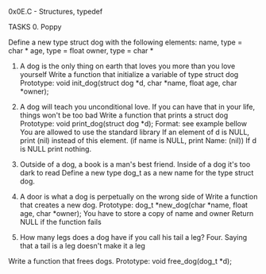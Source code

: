 0x0E.C - Structures, typedef 

TASKS 0. Poppy 

Define a new type struct dog with the following elements:
name, type = char *
age, type = float
owner, type = char *
1.	A dog is the only thing on earth that loves you more than you love yourself 
Write a function that initialize a variable of type struct dog
Prototype: void init_dog(struct dog *d, char *name, float age, char *owner);
2.	A dog will teach you unconditional love. If you can have that in your life, things won't be too bad Write a function that prints a struct dog
Prototype: void print_dog(struct dog *d);
Format: see example bellow
You are allowed to use the standard library
If an element of d is NULL, print (nil) instead of this element. (if name is NULL, print Name: (nil))
If d is NULL print nothing.
3.	Outside of a dog, a book is a man's best friend. Inside of a dog it's too dark to read 
Define a new type dog_t as a new name for the type struct dog.

4.	A door is what a dog is perpetually on the wrong side of 
Write a function that creates a new dog.
Prototype: dog_t *new_dog(char *name, float age, char *owner);
You have to store a copy of name and owner
Return NULL if the function fails
5.	How many legs does a dog have if you call his tail a leg? Four. Saying that a tail is a leg doesn't make it a leg 

Write a function that frees dogs.
Prototype: void free_dog(dog_t *d);
